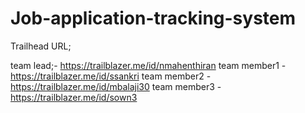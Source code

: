 # Job-application-tracking-system

Trailhead URL;

team lead;-       https://trailblazer.me/id/nmahenthiran
team member1    - https://trailblazer.me/id/ssankri
team member2    - https://trailblazer.me/id/mbalaji30
team member3    - https://trailblazer.me/id/sown3
